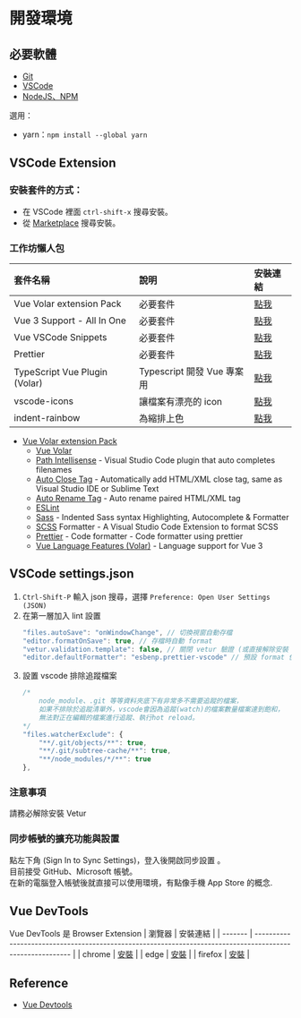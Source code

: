# 開發環境
## 必要軟體
- [Git](https://git-scm.com/)
- [VSCode](https://code.visualstudio.com/)
- [NodeJS、NPM](https://nodejs.org/en/download/)

選用：
- yarn：`npm install --global yarn`

## VSCode Extension
### 安裝套件的方式：
- 在 VSCode 裡面 `ctrl-shift-x` 搜尋安裝。
- 從 [Marketplace](https://marketplace.visualstudio.com/) 搜尋安裝。

### 工作坊懶人包
| 套件名稱                      | 說明                       | 安裝連結                                                  |
| :---------------------------- | :------------------------- | :-------------------------------------------------------- |
| Vue Volar extension Pack      | 必要套件                   | [點我](vscode:extension/MisterJ.vue-volar-extention-pack) |
| Vue 3 Support - All In One    | 必要套件                   | [點我](vscode:extension/Wscats.vue)                       |
| Vue VSCode Snippets           | 必要套件                   | [點我](vscode:extension/sdras.vue-vscode-snippets)        |
| Prettier                      | 必要套件                   | [點我](vscode:extension/esbenp.prettier-vscode)           |
| TypeScript Vue Plugin (Volar) | Typescript 開發 Vue 專案用 | [點我](vscode:extension/Vue.vscode-typescript-vue-plugin) |
| vscode-icons                  | 讓檔案有漂亮的 icon        | [點我](vscode:extension/vscode-icons-team.vscode-icons)   |
| indent-rainbow                | 為縮排上色                 | [點我](vscode:extension/oderwat.indent-rainbow)           |

- [Vue Volar extension Pack](https://marketplace.visualstudio.com/items?itemName=MisterJ.vue-volar-extention-pack)
	- [Vue Volar](https://marketplace.visualstudio.com/items?itemName=Vue.volar)
	- [Path Intellisense](https://marketplace.visualstudio.com/items?itemName=christian-kohler.path-intellisense) - Visual Studio Code plugin that auto completes filenames
	- [Auto Close Tag](https://marketplace.visualstudio.com/items?itemName=formulahendry.auto-close-tag) - Automatically add HTML/XML close tag, same as Visual Studio IDE or Sublime Text
	- [Auto Rename Tag](https://marketplace.visualstudio.com/items?itemName=formulahendry.auto-rename-tag) - Auto rename paired HTML/XML tag
	- [ESLint](https://marketplace.visualstudio.com/items?itemName=ms-vscode.vscode-typescript-tslint-plugin)
	- [Sass](https://marketplace.visualstudio.com/items?itemName=Syler.sass-indented) - Indented Sass syntax Highlighting, Autocomplete & Formatter
	- [SCSS](https://marketplace.visualstudio.com/items?itemName=sibiraj-s.vscode-scss-formatter) Formatter - A Visual Studio Code Extension to format SCSS
	- [Prettier](https://marketplace.visualstudio.com/items?itemName=esbenp.prettier-vscode) - Code formatter - Code formatter using prettier
	- [Vue Language Features (Volar)](https://marketplace.visualstudio.com/items?itemName=johnsoncodehk.volar) - Language support for Vue 3

## VSCode settings.json
1. `Ctrl-Shift-P` 輸入 json 搜尋，選擇 `Preference: Open User Settings (JSON)`
2. 在第一層加入 lint 設置
	```js
	"files.autoSave": "onWindowChange", // 切換視窗自動存檔
	"editor.formatOnSave": true, // 存檔時自動 format
	"vetur.validation.template": false, // 關閉 vetur 驗證 (或直接解除安裝 vetur)
	"editor.defaultFormatter": "esbenp.prettier-vscode" // 預設 format 使用 prettier
	```
3. 設置 vscode 排除追蹤檔案
	```js
	/* 
	    node_module、.git 等等資料夾底下有非常多不需要追蹤的檔案，
	    如果不排除於追蹤清單外，vscode會因為追蹤(watch)的檔案數量檔案達到飽和，
	    無法對正在編輯的檔案進行追蹤、執行hot reload。
	*/
	"files.watcherExclude": {
	    "**/.git/objects/**": true,
	    "**/.git/subtree-cache/**": true,
	    "**/node_modules/*/**": true
	},
	```

### 注意事項
請務必解除安裝 Vetur

### 同步帳號的擴充功能與設置
點左下角 (Sign In to Sync Settings)，登入後開啟同步設置 。  
目前接受 GitHub、Microsoft 帳號。  
在新的電腦登入帳號後就直接可以使用環境，有點像手機 App Store 的概念.  

## Vue DevTools
Vue DevTools 是 Browser Extension
| 瀏覽器  | 安裝連結                                                                                                  |
| ------- | --------------------------------------------------------------------------------------------------------- |
| chrome  | [安裝](https://chrome.google.com/webstore/detail/vuejs-devtools/nhdogjmejiglipccpnnnanhbledajbpd)         |
| edge    | [安裝](https://microsoftedge.microsoft.com/addons/detail/vuejs-devtools/olofadcdnkkjdfgjcmjaadnlehnnihnl) |
| firefox | [安裝](https://addons.mozilla.org/en-US/firefox/addon/vue-js-devtools/)                                   |

## Reference
 - [Vue Devtools](https://devtools.vuejs.org/guide/installation.html)